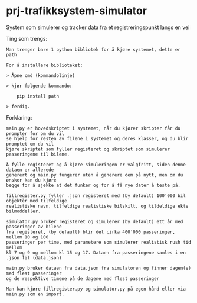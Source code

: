 # prj-trafikksystem-simulator
System som simulerer og tracker data fra et registreringspunkt langs en vei

Ting som trengs:

    Man trenger bare 1 python bibliotek for å kjøre systemet, dette er path

    For å installere biblioteket:

    > Åpne cmd (kommandolinje)

    > kjør følgende kommando:

        pip install path

    > ferdig.


Forklaring:

    main.py er hovedskriptet i systemet, når du kjører skripter får du prompter for om du vil
    se hjelp for resten av filene i systemet og deres klasser, og du blir promptet om du vil
    kjøre skriptet som fyller registeret og skriptet som simulerer passeringene til bilene. 

    Å fylle registeret og å kjøre simuleringen er valgfritt, siden denne dataen er allerede
    generert og main.py fungerer uten å generere dem på nytt, men om du ønsker kan du kjøre
    begge for å sjekke at det funker og for å få nye dater å teste på.

    fillregister.py fyller .json registeret med (by default) 100'000 bil objekter med tilfeldige
    realistiske navn, tilfeldige realistiske bilskilt, og tildeldige ekte bilmoddeller. 

    simulator.py bruker registeret og simulerer (by default) ett år med passeringer av bilene
    fra registeret, (by default) blir det cirka 400'000 passeringer, mellom 10 og 100 
    passeringer per time, med parametere som simulerer realistisk rush tid mellom 
    kl 7 og 9 og mellom kl 15 og 17. Dataen fra passeringene samles i en .json fil (data.json)

    main.py bruker dataen fra data.json fra simulatoren og finner dagen(e) med flest passeringer
    og de respektive timene på de dagene med flest passeringer

    Man kan kjøre fillregister.py og simulator.py på egen hånd eller via main.py som en import.
        